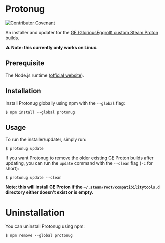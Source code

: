 # Protonug

[![Contributor Covenant](https://img.shields.io/badge/Contributor%20Covenant-2.1-4baaaa.svg)](code_of_conduct.md)

An installer and updater for the [GE (GloriousEggroll) custom Steam Proton](https://github.com/GloriousEggroll/proton-ge-custom) builds.

⚠️ **Note: this currently only works on Linux.**

## Prerequisite

The Node.js runtime ([official website](https://nodejs.org/)).

## Installation

Install Protonug globally using npm with the `--global` flag:

```console
$ npm install --global protonug
```

## Usage

To run the installer/updater, simply run:

```console
$ protonug update
```

If you want Protonug to remove the older existing GE Proton builds after updating, you can run the `update` command with the `--clean` flag (`-c` for short):

```console
$ protonug update --clean
```

**Note: this will install GE Proton if the `~/.steam/root/compatibilitytools.d` directory either doesn't exist or is empty.**

# Uninstallation

You can uninstall Protonug using npm:

```console
$ npm remove --global protonug
```
